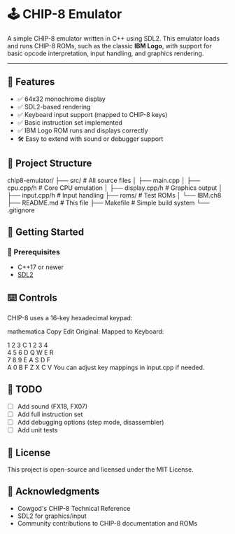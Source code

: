 # 🕹️ CHIP-8 Emulator

A simple CHIP-8 emulator written in C++ using SDL2. This emulator loads and runs CHIP-8 ROMs, such as the classic **IBM Logo**, with support for basic opcode interpretation, input handling, and graphics rendering.

---

## 📸 Features

- ✅ 64x32 monochrome display
- ✅ SDL2-based rendering
- ✅ Keyboard input support (mapped to CHIP-8 keys)
- ✅ Basic instruction set implemented
- ✅ IBM Logo ROM runs and displays correctly
- 🛠️ Easy to extend with sound or debugger support

## 📂 Project Structure

chip8-emulator/
├── src/ # All source files
│ ├── main.cpp
│ ├── cpu.cpp/h # Core CPU emulation
│ ├── display.cpp/h # Graphics output
│ ├── input.cpp/h # Input handling
├── roms/ # Test ROMs
│ └── IBM.ch8
├── README.md # This file
├── Makefile # Simple build system
└── .gitignore

## 🚀 Getting Started

### 🔧 Prerequisites

- C++17 or newer
- [SDL2](https://www.libsdl.org/download-2.0.php)

## ⌨️ Controls
CHIP-8 uses a 16-key hexadecimal keypad:

mathematica
Copy
Edit
Original:      Mapped to Keyboard:

1 2 3 C        1 2 3 4  
4 5 6 D        Q W E R  
7 8 9 E        A S D F  
A 0 B F        Z X C V
You can adjust key mappings in input.cpp if needed.

## 📌 TODO
- [ ] Add sound (FX18, FX07)
- [ ] Add full instruction set
- [ ] Add debugging options (step mode, disassembler)
- [ ] Add unit tests

## 📜 License
This project is open-source and licensed under the MIT License.

## 🙌 Acknowledgments
- Cowgod's CHIP-8 Technical Reference
- SDL2 for graphics/input
- Community contributions to CHIP-8 documentation and ROMs